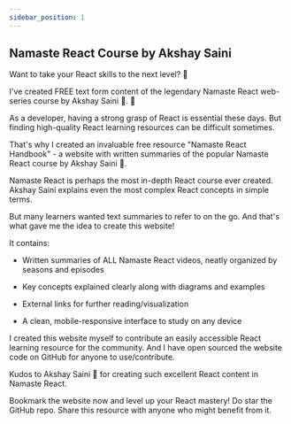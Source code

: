 ```yaml
---
sidebar_position: 1
---
```

## Namaste React Course by Akshay Saini
Want to take your React skills to the next level? 🚀

I've created FREE text form content of the legendary Namaste React web-series course by Akshay Saini 🚀. 📘

As a developer, having a strong grasp of React is essential these days. But finding high-quality React learning resources can be difficult sometimes.

That's why I created an invaluable free resource
"Namaste React Handbook" - a website with written summaries of the popular Namaste React course by Akshay Saini 🚀.

Namaste React is perhaps the most in-depth React course ever created. Akshay Saini explains even the most complex React concepts in simple terms.

But many learners wanted text summaries to refer to on the go. And that's what gave me the idea to create this website!

It contains:

- Written summaries of ALL Namaste React videos, neatly organized by seasons and episodes

- Key concepts explained clearly along with diagrams and examples

- External links for further reading/visualization

- A clean, mobile-responsive interface to study on any device

I created this website myself to contribute an easily accessible React learning resource for the community. And I have open sourced the website code on GitHub for anyone to use/contribute.

Kudos to Akshay Saini 🚀 for creating such excellent React content in Namaste React.

Bookmark the website now and level up your React mastery! Do star the GitHub repo. Share this resource with anyone who might benefit from it.
